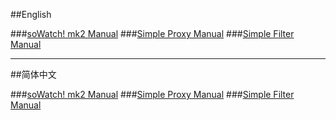 ##English

###[soWatch! mk2 Manual](https://github.com/jc3213/Misc/blob/master/Manual/en-US/soWatch-mk2.md)
###[Simple Proxy Manual](https://github.com/jc3213/Misc/blob/master/Manual/en-US/SimpleProxy.md)
###[Simple Filter Manual](https://github.com/jc3213/Misc/blob/master/Manual/en-US/SimpleFilter.md)

***

##简体中文

###[soWatch! mk2 Manual](https://github.com/jc3213/Misc/blob/master/Manual/zh-CN/soWatch-mk2.md)
###[Simple Proxy Manual](https://github.com/jc3213/Misc/blob/master/Manual/zh-CN/SimpleProxy.md)
###[Simple Filter Manual](https://github.com/jc3213/Misc/blob/master/Manual/zh-CN/SimpleFilter.md)
